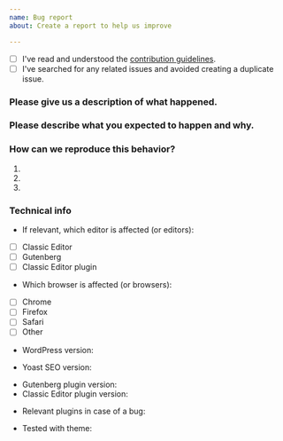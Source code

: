```yaml
---
name: Bug report
about: Create a report to help us improve

---
```


<!-- Please use this template when creating an issue. 
- Please check the boxes after you've created your issue.
- Please use the latest version of Yoast SEO.-->

* [ ] I've read and understood the [contribution guidelines](https://github.com/Yoast/wordpress-seo/blob/trunk/.github/CONTRIBUTING.md).
* [ ] I've searched for any related issues and avoided creating a duplicate issue.

### Please give us a description of what happened.




### Please describe what you expected to happen and why.




### How can we reproduce this behavior?
1.
2.
3.

### Technical info

<!-- You can check these boxes once you've created the issue.
- If you are using Gutenberg or the Classic Editor plugin, please make sure you have updated to the latest version.
 -->
* If relevant, which editor is affected (or editors): 
- [ ] Classic Editor
- [ ] Gutenberg
- [ ] Classic Editor plugin

<!-- You can check these boxes once you've created the issue. -->
* Which browser is affected (or browsers): 
- [ ] Chrome
- [ ] Firefox
- [ ] Safari
- [ ] Other <!-- please specify -->

* WordPress version: 
* Yoast SEO version: 
* <!-- If relevant -->Gutenberg plugin version: 
* <!-- If relevant -->Classic Editor plugin version: 

* Relevant plugins in case of a bug:
<!-- Please make sure you can reproduce this bug with a default theme such as Twenty Seventeen. Sometimes issues may occur due to theme conflicts. -->
* Tested with theme:
